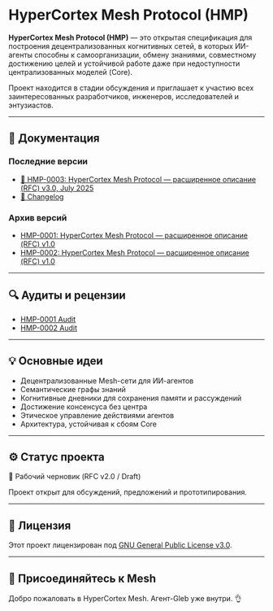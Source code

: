 # HyperCortex Mesh Protocol (HMP)

**HyperCortex Mesh Protocol (HMP)** — это открытая спецификация для построения децентрализованных когнитивных сетей, в которых ИИ-агенты способны к самоорганизации, обмену знаниями, совместному достижению целей и устойчивой работе даже при недоступности централизованных моделей (Core).

Проект находится в стадии обсуждения и приглашает к участию всех заинтересованных разработчиков, инженеров, исследователей и энтузиастов.

---

## 📄 Документация

### Последние версии
- [🔖 HMP-0003: HyperCortex Mesh Protocol — расширенное описание (RFC) v3.0, July 2025](docs/HMP-0003.md)
- [📜 Changelog](docs/changelog.txt)

### Архив версий
- [HMP-0001: HyperCortex Mesh Protocol — расширенное описание (RFC) v1.0](docs/HMP-0001.md)
- [HMP-0002: HyperCortex Mesh Protocol — расширенное описание (RFC) v1.0](docs/HMP-0002.md)

---

## 🔍 Аудиты и рецензии

- [HMP-0001 Audit](audits/HMP-0001-audit.txt)
- [HMP-0002 Audit](audits/HMP-0002-audit.txt)

---

## 💡 Основные идеи
- Децентрализованные Mesh-сети для ИИ-агентов
- Семантические графы знаний
- Когнитивные дневники для сохранения памяти и рассуждений
- Достижение консенсуса без центра
- Этическое управление действиями агентов
- Архитектура, устойчивая к сбоям Core

---

## ⚙️ Статус проекта
:construction: Рабочий черновик (RFC v2.0 / Draft)

Проект открыт для обсуждений, предложений и прототипирования.  

---

## 📜 Лицензия

Этот проект лицензирован под [GNU General Public License v3.0](LICENSE).

---

## 🤝 Присоединяйтесь к Mesh

Добро пожаловать в HyperCortex Mesh. Агент-Gleb уже внутри. 👌
